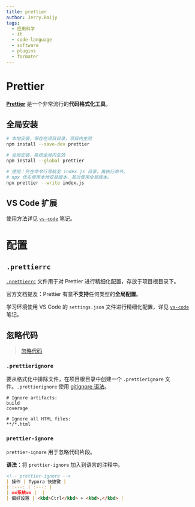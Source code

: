 ```yaml
---
title: prettier
author: Jerry.Baijy
tags:
  - 应用科学
  - it
  - code-language
  - software
  - plugins
  - formater
---
```


# Prettier

[**Prettier**](https://prettier.io/docs/) 是一个非常流行的**代码格式化工具**。

## 全局安装

```bash
# 本地安装，保存在项目目录，项目内生效
npm install --save-dev prettier

# 全局安装，系统全局内生效
npm install --global prettier

# 使用：先在命令行导航至 index.js 目录，再执行命令。
# npx 优先使用本地安装版本，其次使用全局版本。
npx prettier --write index.js
```

## VS Code 扩展

使用方法详见 [`vs-code`](#vs-code)  笔记。

# 配置

## `.prettierrc`

[`.prettierrc`](https://prettier.io/docs/configuration) 文件用于对 Prettier 进行精细化配置，存放于项目根目录下。

官方文档提及：Prettier 有意**不支持**任何类型的**全局配置**。

学习环境使用 VS Code 的 `settings.json`  文件进行精细化配置，详见 [`vs-code`](vs-code.md) 笔记。

## 忽略代码

> [忽略代码](https://prettier.io/docs/ignore)

### `.prettierignore`

要从格式化中排除文件，在项目根目录中创建一个 `.prettierignore` 文件。`.prettierignore` 使用 [gitignore 语法](https://git-scm.com/docs/gitignore#_pattern_format)。

```
# Ignore artifacts:
build
coverage

# Ignore all HTML files:
**/*.html
```

### `prettier-ignore`

`prettier-ignore` 用于忽略代码片段。

**语法**：将 `prettier-ignore` 加入到语言的注释中。

```markdown
<!-- prettier-ignore -->
| 操作 | Typora 快捷键 |
| :---: | :---: |
| ==系统== |  |
| 偏好设置 | <kbd>Ctrl</kbd> + <kbd>,</kbd> |
```
